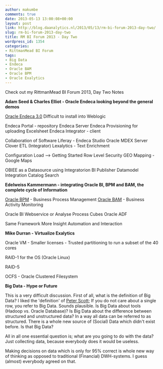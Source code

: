 ```yaml
---
author: makumbe
comments: true
date: 2013-05-13 13:00:08+00:00
layout: post
link: http://blog.daanalytics.nl/2013/05/13/rm-bi-forum-2013-day-two/
slug: rm-bi-forum-2013-day-two
title: RM BI Forum 2013 - Day Two
wordpress_id: 1354
categories:
- RittmanMead BI Forum
tags:
- Big Data
- Endeca
- Oracle BAM
- Oracle BPM
- Oracle Exalytics
---
```


Check out my RittmanMead BI Forum 2013, Day Two Notes

**Adam Seed & Charles Elliot - Oracle Endeca looking beyond the general demos**

[Oracle Endeca 3.0](http://www.youtube.com/user/OracleEID) Difficult to install into Weblogic

Endeca Portal - repository
Endeca Server
Endeca Provisioning for uploading Excelsheet
Endeca Integrator - client

Collaboration of Software
Liferay - Endeca Studio
Oracle MDEX Server
Clover ETL (Integrator)
Lexalytics - Text Enrichment

Configuration Load --> Getting Started
Row Level Security
GEO Mapping - Google Maps

OBIEE as a Datasource using Integratorion
BI Publisher Datamodel Integration
Catalog Search

**Edelweiss Kammermann - integrating Oracle BI, BPM and BAM, the complete cycle of Information**

[Oracle BPM](http://www.oracle.com/technetwork/middleware/bpm/overview/index.html) - Business Process Management
[Oracle BAM](http://www.oracle.com/technetwork/middleware/bam/overview/index.html) - Business Activity Monitoring

Oracle BI Webservice or Analyse
Process Cubes
Oracle ADF

Same Framework
More Insight
Automation and Interaction




**Mike Durran - Virtualize Exalytics**







Oracle VM - Smaller licenses - Trusted partitioning to run a subset of the 40 cores




RAID-1 for the OS (Oracle Linux)




RAID-5




OCFS - Oracle Clustered Filesystem





**Big Data - Hype or Future**

This is a very difficult discussion. First of all, what is the definition of Big Data? I liked the 'definition' of [Peter Scott](http://www.rittmanmead.com/author/peter-scott/); If you do not care about a single row, you refer to Big Data. Sounds plausible. Is Big Data about tools (Hadoop vs. Oracle Database)? Is Big Data about the difference between structured and unstructured data? In a way all data can be referred to as structured. There is a whole new source of (Social) Data which didn't exist before. Is that Big Data?

All in all one essential question is; what are you going to do with the data? Just collecting data, because everybody does it would be useless.

Making decisions on data which is only for 95% correct is whole new way of thinking as opposed to traditional (Financial) DWH-systems. I guess (almost) everybody agreed on that.
